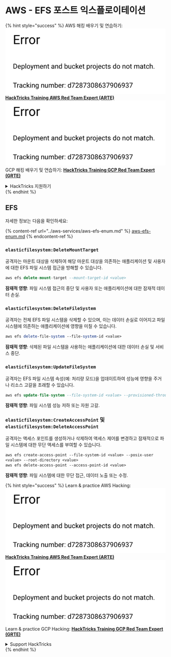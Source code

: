 # AWS - EFS 포스트 익스플로이테이션

{% hint style="success" %}
AWS 해킹 배우기 및 연습하기:<img src="../../../.gitbook/assets/image (1) (1).png" alt="" data-size="line">[**HackTricks Training AWS Red Team Expert (ARTE)**](https://training.hacktricks.xyz/courses/arte)<img src="../../../.gitbook/assets/image (1) (1).png" alt="" data-size="line">\
GCP 해킹 배우기 및 연습하기: <img src="../../../.gitbook/assets/image (2).png" alt="" data-size="line">[**HackTricks Training GCP Red Team Expert (GRTE)**<img src="../../../.gitbook/assets/image (2).png" alt="" data-size="line">](https://training.hacktricks.xyz/courses/grte)

<details>

<summary>HackTricks 지원하기</summary>

* [**구독 계획**](https://github.com/sponsors/carlospolop) 확인하기!
* **💬 [**Discord 그룹**](https://discord.gg/hRep4RUj7f) 또는 [**텔레그램 그룹**](https://t.me/peass)에 참여하거나 **Twitter** 🐦 [**@hacktricks\_live**](https://twitter.com/hacktricks\_live)**를 팔로우하세요.**
* **[**HackTricks**](https://github.com/carlospolop/hacktricks) 및 [**HackTricks Cloud**](https://github.com/carlospolop/hacktricks-cloud) 깃허브 리포지토리에 PR을 제출하여 해킹 트릭을 공유하세요.**

</details>
{% endhint %}

## EFS

자세한 정보는 다음을 확인하세요:

{% content-ref url="../aws-services/aws-efs-enum.md" %}
[aws-efs-enum.md](../aws-services/aws-efs-enum.md)
{% endcontent-ref %}

### `elasticfilesystem:DeleteMountTarget`

공격자는 마운트 대상을 삭제하여 해당 마운트 대상을 의존하는 애플리케이션 및 사용자에 대한 EFS 파일 시스템 접근을 방해할 수 있습니다.
```sql
aws efs delete-mount-target --mount-target-id <value>
```
**잠재적 영향**: 파일 시스템 접근의 중단 및 사용자 또는 애플리케이션에 대한 잠재적 데이터 손실.

### `elasticfilesystem:DeleteFileSystem`

공격자는 전체 EFS 파일 시스템을 삭제할 수 있으며, 이는 데이터 손실로 이어지고 파일 시스템에 의존하는 애플리케이션에 영향을 미칠 수 있습니다.
```perl
aws efs delete-file-system --file-system-id <value>
```
**잠재적 영향**: 삭제된 파일 시스템을 사용하는 애플리케이션에 대한 데이터 손실 및 서비스 중단.

### `elasticfilesystem:UpdateFileSystem`

공격자는 EFS 파일 시스템 속성(예: 처리량 모드)을 업데이트하여 성능에 영향을 주거나 리소스 고갈을 초래할 수 있습니다.
```sql
aws efs update-file-system --file-system-id <value> --provisioned-throughput-in-mibps <value>
```
**잠재적 영향**: 파일 시스템 성능 저하 또는 자원 고갈.

### `elasticfilesystem:CreateAccessPoint` 및 `elasticfilesystem:DeleteAccessPoint`

공격자는 액세스 포인트를 생성하거나 삭제하여 액세스 제어를 변경하고 잠재적으로 파일 시스템에 대한 무단 액세스를 부여할 수 있습니다.
```arduino
aws efs create-access-point --file-system-id <value> --posix-user <value> --root-directory <value>
aws efs delete-access-point --access-point-id <value>
```
**잠재적 영향**: 파일 시스템에 대한 무단 접근, 데이터 노출 또는 수정.

{% hint style="success" %}
Learn & practice AWS Hacking:<img src="../../../.gitbook/assets/image (1) (1).png" alt="" data-size="line">[**HackTricks Training AWS Red Team Expert (ARTE)**](https://training.hacktricks.xyz/courses/arte)<img src="../../../.gitbook/assets/image (1) (1).png" alt="" data-size="line">\
Learn & practice GCP Hacking: <img src="../../../.gitbook/assets/image (2).png" alt="" data-size="line">[**HackTricks Training GCP Red Team Expert (GRTE)**<img src="../../../.gitbook/assets/image (2).png" alt="" data-size="line">](https://training.hacktricks.xyz/courses/grte)

<details>

<summary>Support HackTricks</summary>

* Check the [**subscription plans**](https://github.com/sponsors/carlospolop)!
* **Join the** 💬 [**Discord group**](https://discord.gg/hRep4RUj7f) or the [**telegram group**](https://t.me/peass) or **follow** us on **Twitter** 🐦 [**@hacktricks\_live**](https://twitter.com/hacktricks\_live)**.**
* **Share hacking tricks by submitting PRs to the** [**HackTricks**](https://github.com/carlospolop/hacktricks) and [**HackTricks Cloud**](https://github.com/carlospolop/hacktricks-cloud) github repos.

</details>
{% endhint %}
